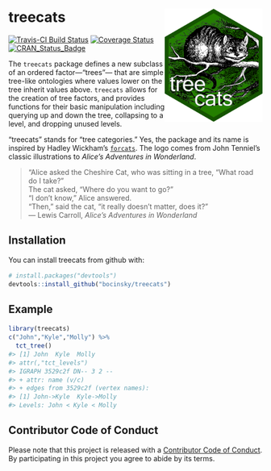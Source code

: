 
<!-- README.md is generated from README.Rmd. Please edit that file -->

# treecats <img src="logo.png" align="right" height="225"/>

[![Travis-CI Build
Status](https://travis-ci.org/bocinsky/treecats.svg?branch=master)](https://travis-ci.org/bocinsky/treecats)
[![Coverage
Status](https://img.shields.io/codecov/c/github/bocinsky/treecats/master.svg)](https://codecov.io/github/bocinsky/treecats?branch=master)
[![CRAN\_Status\_Badge](http://www.r-pkg.org/badges/version/treecats)](https://cran.r-project.org/package=treecats)

The `treecats` package defines a new subclass of an ordered
factor—“trees”— that are simple tree-like ontologies where values
lower on the tree inherit values above. `treecats` allows for the
creation of tree factors, and provides functions for their basic
manipulation including querying up and down the tree, collapsing to a
level, and dropping unused levels.

“treecats” stands for “tree categories.” Yes, the package and its name
is inspired by Hadley Wickham’s
[`forcats`](http://forcats.tidyverse.org/). The logo comes from John
Tenniel’s classic illustrations to *Alice’s Adventures in Wonderland*.

> “Alice asked the Cheshire Cat, who was sitting in a tree, “What road
> do I take?”<br> The cat asked, “Where do you want to go?”<br> “I don’t
> know,” Alice answered.<br> “Then,” said the cat, “it really doesn’t
> matter, does it?” <br> — Lewis Carroll, *Alice’s Adventures in
> Wonderland*

## Installation

You can install treecats from github with:

``` r
# install.packages("devtools")
devtools::install_github("bocinsky/treecats")
```

## Example

``` r
library(treecats)
c("John","Kyle","Molly") %>%
  tct_tree()
#> [1] John  Kyle  Molly
#> attr(,"tct_levels")
#> IGRAPH 3529c2f DN-- 3 2 -- 
#> + attr: name (v/c)
#> + edges from 3529c2f (vertex names):
#> [1] John->Kyle  Kyle->Molly
#> Levels: John < Kyle < Molly
```

## Contributor Code of Conduct

Please note that this project is released with a [Contributor Code of
Conduct](CONDUCT.md). By participating in this project you agree to
abide by its terms.
